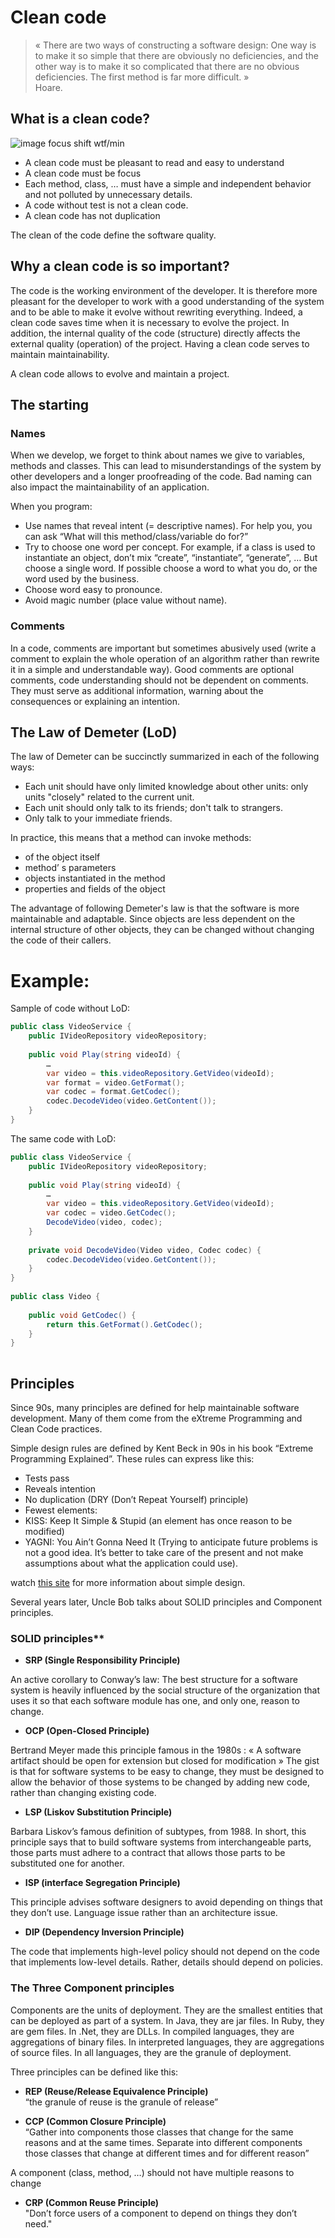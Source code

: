 # Clean code
 
> « There are two ways of constructing a software design: One way is to make it so simple that there are obviously no deficiencies, and the other way is to make it so complicated that there are no obvious deficiencies. The first method is far more difficult. »    
> Hoare.
 
## What is a clean code?
 
![image focus shift wtf/min](https://raw.githubusercontent.com/jaayap/Unity_Best_Practices/master/Img/wtfm.jpg) 

 
- A clean code must be pleasant to read and easy to understand
- A clean code must be focus
- Each method, class, … must have a simple and independent behavior and not polluted by unnecessary details.
- A code without test is not a clean code.
- A clean code has not duplication
 
The clean of the code define the software quality.
 
## Why a clean code is so important?
 
The code is the working environment of the developer. It is therefore more pleasant for the developer to work with a good understanding of the system and to be able to make it evolve without rewriting everything.
Indeed, a clean code saves time when it is necessary to evolve the project. In addition, the internal quality of the code (structure) directly affects the external quality (operation) of the project. Having a clean code serves to maintain maintainability.
 
A clean code allows to evolve and maintain a project.
 
## The starting

### Names
 
When we develop, we forget to think about names we give to variables, methods and classes. This can lead to misunderstandings of the system by other developers and a longer proofreading of the code. Bad naming can also impact the maintainability of an application.
 
When you program:
- Use names that reveal intent (= descriptive names). For help you, you can ask “What will this method/class/variable do for?”
- Try to choose one word per concept. For example, if a class is used to instantiate an object, don’t mix “create”, “instantiate”, “generate”, … But choose a single word. If possible choose a word to what you do, or the word used by the business.
- Choose word easy to pronounce.
- Avoid magic number (place value without name).
 
### Comments
 
In a code, comments are important but sometimes abusively used (write a comment to explain the whole operation of an algorithm rather than rewrite it in a simple and understandable way).
Good comments are optional comments, code understanding should not be dependent on comments. They must serve as additional information, warning about the consequences or explaining an intention.
 
## The Law of Demeter (LoD)
 
The law of Demeter can be succinctly summarized in each of the following ways:
- Each unit should have only limited knowledge about other units: only units "closely" related to the current unit.
- Each unit should only talk to its friends; don't talk to strangers.
- Only talk to your immediate friends.
 
 
In practice, this means that a method can invoke methods:
- of the object itself
- method’ s parameters
- objects instantiated in the method
- properties and fields of the object
 
The advantage of following Demeter's law is that the software is more maintainable and adaptable. Since objects are less dependent on the internal structure of other objects, they can be changed without changing the code of their callers.
 
# Example:

Sample of code without LoD:

```cs
public class VideoService {
    public IVideoRepository videoRepository;
    
    public void Play(string videoId) {
        …
        var video = this.videoRepository.GetVideo(videoId);
        var format = video.GetFormat();
        var codec = format.GetCodec();
        codec.DecodeVideo(video.GetContent());
    }
}
```

The same code with LoD:

```cs
public class VideoService {
    public IVideoRepository videoRepository;
    
    public void Play(string videoId) {
        …
        var video = this.videoRepository.GetVideo(videoId);
        var codec = video.GetCodec();
        DecodeVideo(video, codec);
    }
 
    private void DecodeVideo(Video video, Codec codec) {
        codec.DecodeVideo(video.GetContent());
    }
}
 
public class Video {
 
    public void GetCodec() {
        return this.GetFormat().GetCodec();
    }
}
 
```

## Principles
 
Since 90s, many principles are defined for help maintainable software development. Many of them come from the eXtreme Programming and Clean Code practices.
 
Simple design rules are defined by Kent Beck in 90s in his book “Extreme Programming Explained”. These rules can express like this:
- Tests pass
- Reveals intention
- No duplication (DRY (Don’t Repeat Yourself) principle)
-  Fewest elements:
  -  KISS: Keep It Simple & Stupid (an element has once reason to be modified)
  -  YAGNI: You Ain’t Gonna Need It (Trying to anticipate future problems is not a good idea. It’s better to take care of the present and not make assumptions about what the application could use).
 
watch [this site](https://martinfowler.com/bliki/BeckDesignRules.html) for more information about simple design. 
 
Several years later, Uncle Bob talks about SOLID principles and Component principles.
 
### SOLID principles**
 
- **SRP (Single Responsibility Principle)**
 
An active corollary to Conway’s law: The best structure for a software system is heavily influenced by the social structure of the organization that uses it so that each software module has one, and only one, reason to change.
 
- **OCP (Open-Closed Principle)**  
 
Bertrand Meyer made this principle famous in the 1980s : « A software artifact should be open for extension but closed for modification »
The gist is that for software systems to be easy to change, they must be designed to allow the behavior of those systems to be changed by adding new code, rather than changing existing code.  
 
- **LSP (Liskov Substitution Principle)**  
 
Barbara Liskov’s famous definition of subtypes, from 1988. In short, this principle says that to build software systems from interchangeable parts, those parts must adhere to a contract that allows those parts to be substituted one for another.  
  
 
- **ISP (interface Segregation Principle)**  
 
This principle advises software designers to avoid depending on things that they don’t use.
Language issue rather than an architecture issue.  
 
- **DIP (Dependency Inversion Principle)**  
 
The code that implements high-level policy should not depend on the code that implements low-level details. Rather, details should depend on policies.  
 
### The Three Component principles
 
Components are the units of deployment. They are the smallest entities that can be deployed as part of a system. In Java, they are jar files. In Ruby, they are gem files. In .Net, they are DLLs. In compiled languages, they are aggregations of binary files. In interpreted languages, they are aggregations of source files. In all languages, they are the granule of deployment.
 
Three principles can be defined like this:
 
- **REP (Reuse/Release Equivalence Principle)**  
  “the granule of reuse is the granule of release”
 
- **CCP (Common Closure Principle)**  
  “Gather into components those classes that change for the same reasons and at the same times. Separate into different components those classes that change at different times and for different reason”  

A component (class, method, …) should not have multiple reasons to change
 
- **CRP (Common Reuse Principle)**  
 "Don’t force users of a component to depend on things they don’t need."
 
 
 
 
 
 
 
 
 
